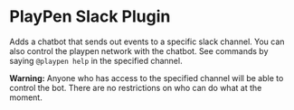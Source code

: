 # PlayPen Slack Plugin

Adds a chatbot that sends out events to a specific slack channel. You can also control the playpen network with the
chatbot. See commands by saying `@playpen help` in the specified channel.

__Warning:__ Anyone who has access to the specified channel will be able to control the bot. There are no restrictions
on who can do what at the moment.